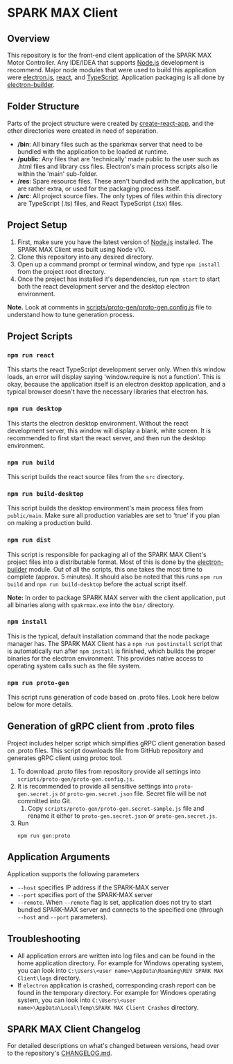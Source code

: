 # SPARK MAX Client
## Overview
This repository is for the front-end client application of the SPARK MAX Motor Controller. Any IDE/IDEA that supports [Node.js](https://www.nodejs.org) development is recommend.
Major node modules that were used to build this application were [electron.js](https://electronjs.org), [react](https://reactjs.org/), and [TypeScript](https://www.typescriptlang.org/).
Application packaging is all done by [electron-builder](https://github.com/electron-userland/electron-builder).

## Folder Structure
Parts of the project structure were created by [create-react-app](https://github.com/facebook/create-react-app), and the other directories were created in need of separation.
* **/bin**: All binary files such as the sparkmax server that need to be bundled with the application to be loaded at runtime.
* **/public**: Any files that are 'technically' made public to the user such as .html files and library css files. Electron's main process scripts also lie within the 'main' sub-folder.
* **/res**: Spare resource files. These aren't bundled with the application, but are rather extra, or used for the packaging process itself.
* **/src**: All project source files. The only types of files within this directory are TypeScript (.ts) files, and React TypeScript (.tsx) files.

## Project Setup
1. First, make sure you have the latest version of [Node.js](https://www.nodejs.org) installed. The SPARK MAX Client was built using Node v10.
2. Clone this repository into any desired directory.
3. Open up a command prompt or terminal window, and type `npm install` from the project root directory.
4. Once the project has installed it's dependencies, run `npm start` to start both the react development server and the desktop electron environment.

**Note.** Look at comments in [scripts/proto-gen/proto-gen.config.js](proto-gen.config.js) file to understand how to tune generation process.  

## Project Scripts
### `npm run react`
This starts the react TypeScript development server only. When this window loads, an error will display saying 'window.require is not a function'.
This is okay, because the application itself is an electron desktop application, and a typical browser doesn't have the necessary libraries that electron has.

### `npm run desktop`
This starts the electron desktop environment. Without the react development server, this window will display a blank, white screen.
It is recommended to first start the react server, and then run the desktop environment.

### `npm run build`
This script builds the react source files from the `src` directory.

### `npm run build-desktop`
This script builds the desktop environment's main process files from `public/main`.
Make sure all production variables are set to 'true' if you plan on making a production build.

### `npm run dist`
This script is responsible for packaging all of the SPARK MAX Client's project files into a distributable format.
Most of this is done by the [electron-builder](https://github.com/electron-userland/electron-builder) module. Out of all the scripts,
this one takes the most time to complete (approx. 5 minutes). It should also be noted that this runs `npm run build` and `npm run build-desktop` before the actual script itself.

**Note:** In order to package SPARK MAX server with the client application, put all binaries along with `spakrmax.exe` into the `bin/` directory.

### `npm install`
This is the typical, default installation command that the node package manager has. The SPARK MAX Client has a `npm run postinstall` script that is automatically
run after `npm install` is finished, which builds the proper binaries for the electron environment. This provides native access to operating system calls such as
the file system.

### `npm run proto-gen`
This script runs generation of code based on .proto files. Look here below below for more details.

## Generation of gRPC client from .proto files
Project includes helper script which simplifies gRPC client generation based on .proto files.
This script downloads file from GitHub repository and generates gRPC client using protoc tool.
 
1. To download .proto files from repository provide all settings into `scripts/proto-gen/proto-gen.config.js`.
2. It is recommended to provide all sensitive settings into `proto-gen.secret.js` or `proto-gen.secret.json` file. Secret file will be not committed into Git.
    1. Copy `scripts/proto-gen/proto-gen.secret-sample.js` file and rename it either to `proto-gen.secret.json` or `proto-gen.secret.js`.
3. Run
    ```
    npm run gen:proto
    ```

## Application Arguments

Application supports the following parameters
* `--host` specifies IP address if the SPARK-MAX server
* `--port` specifies port of the SPARK-MAX server
* `--remote`. When `--remote` flag is set, application does not try to start bundled SPARK-MAX server and connects to the specified one (through `--host` and `--port` parameters).

## Troubleshooting

* All application errors are written into log files and can be found in the home application directory. For example for Windows operating system, you can look into `C:\Users\<user name>\AppData\Roaming\REV SPARK MAX Client\logs` directory.
* If `electron` application is crashed, corresponding crash report can be found in the temporary directory. For example for Windows operating system, you can look into `C:\Users\<user name>\AppData\Local\Temp\SPARK MAX Client Crashes` directory.     

## SPARK MAX Client Changelog
For detailed descriptions on what's changed between versions, head over to the repository's [CHANGELOG.md](https://github.com/REVrobotics/SPARK-MAX-Client/blob/master/CHANGELOG.md).
